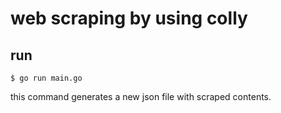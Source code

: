 # web scraping by using colly

## run

```
$ go run main.go
```

this command generates a new json file with scraped contents.
